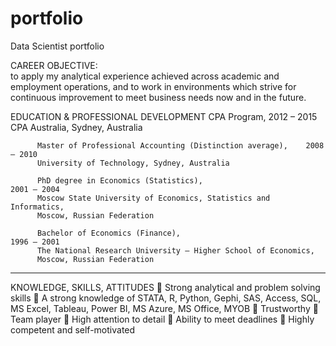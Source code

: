 # portfolio
Data Scientist portfolio

CAREER OBJECTIVE:  
to apply my analytical experience achieved across academic and employment operations, 
and to work in environments which strive for continuous improvement to meet business needs now and in the future.

EDUCATION & PROFESSIONAL DEVELOPMENT
          CPA Program,                                                                                2012 – 2015
          CPA Australia, Sydney, Australia
          
          Master of Professional Accounting (Distinction average),    2008 – 2010
          University of Technology, Sydney, Australia 
          
          PhD degree in Economics (Statistics),                               2001 – 2004
          Moscow State University of Economics, Statistics and Informatics, 
          Moscow, Russian Federation
          
          Bachelor of Economics (Finance), 	                                  1996 – 2001  
          The National Research University – Higher School of Economics,
          Moscow, Russian Federation
_________________________________________________________________________________________________________________________
KNOWLEDGE, SKILLS, ATTITUDES
	Strong analytical and problem solving skills
	A strong knowledge of STATA, R, Python, Gephi, SAS, Access, SQL, MS Excel, Tableau, Power BI, MS Azure, MS Office, MYOB
	Trustworthy
	Team player
	High attention to detail
	Ability to meet deadlines
	Highly competent and self-motivated

